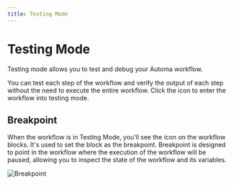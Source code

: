 ```yaml
---
title: Testing Mode
---
```


# Testing Mode
Testing mode allows you to test and debug your Automa workflow. 

You can test each step of the workflow and verify the output of each step without the need to execute the entire workflow. Click the <v-remixicon name="riBug2Line" /> icon to enter the workflow into testing mode.

## Breakpoint

When the workflow is in Testing Mode, you'll see the <v-remixicon name="riRecordCircleLine" /> icon on the workflow blocks. It's used to set the block as the breakpoint. Breakpoint is designed to point in the workflow where the execution of the workflow will be paused, allowing you to inspect the state of the workflow and its variables.

![Breakpoint](https://s3.ap-southeast-1.amazonaws.com/automa-pub/i/2024/12/03/10453e-y9.gif)